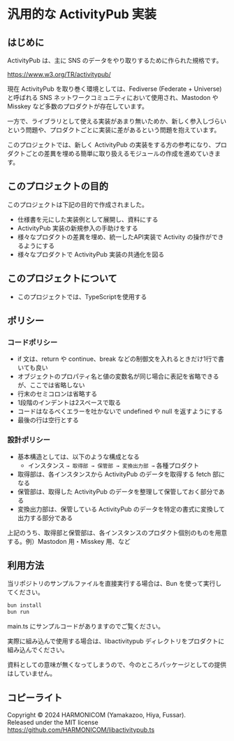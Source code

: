 # 汎用的な ActivityPub 実装

## はじめに

ActivityPub は、主に SNS のデータをやり取りするために作られた規格です。

https://www.w3.org/TR/activitypub/

現在 ActivityPub を取り巻く環境としては、Fediverse (Federate + Universe) と呼ばれる SNS ネットワークコミュニティにおいて使用され、Mastodon や Misskey など多数のプロダクトが存在しています。

一方で、ライブラリとして使える実装があまり無いためか、新しく参入しづらいという問題や、プロダクトごとに実装に差があるという問題を抱えています。

このプロジェクトでは、新しく ActivityPub の実装をする方の参考になり、プロダクトごとの差異を埋める簡単に取り扱えるモジュールの作成を進めていきます。


## このプロジェクトの目的

このプロジェクトは下記の目的で作成されました。

- 仕様書を元にした実装例として展開し、資料にする
- ActivityPub 実装の新規参入の手助けをする
- 様々なプロダクトの差異を埋め、統一したAPI実装で Activity の操作ができるようにする
- 様々なプロダクトで ActivityPub 実装の共通化を図る


## このプロジェクトについて

- このプロジェクトでは、TypeScriptを使用する


## ポリシー

### コードポリシー

- if 文は、return や continue、break などの制御文を入れるときだけ1行で書いても良い
- オブジェクトのプロパティ名と値の変数名が同じ場合に表記を省略できるが、ここでは省略しない
- 行末のセミコロンは省略する
- 1段階のインデントは2スペースで取る
- コードはなるべくエラーを吐かないで undefined や null を返すようにする
- 最後の行は空行とする

### 設計ポリシー

- 基本構造としては、以下のような構成となる
    - インスタンス `→ 取得部 → 保管部 → 変換出力部 →` 各種プロダクト
- 取得部は、各インスタンスから ActivityPub のデータを取得する fetch 部になる
- 保管部は、取得した ActivityPub のデータを整理して保管しておく部分である
- 変換出力部は、保管している ActivityPub のデータを特定の書式に変換して出力する部分である

上記のうち、取得部と保管部は、各インスタンスのプロダクト個別のものを用意する。例）Mastodon 用・Misskey 用、など


## 利用方法

当リポジトリのサンプルファイルを直接実行する場合は、Bun を使って実行してください。
```sh
bun install
bun run
```
main.ts にサンプルコードがありますのでご覧ください。

実際に組み込んで使用する場合は、libactivitypub ディレクトリをプロダクトに組み込んでください。

資料としての意味が無くなってしまうので、今のところパッケージとしての提供はしていません。


## コピーライト

Copyright © 2024 HARMONICOM (Yamakazoo, Hiya, Fussar).  <br>
Released under the MIT license  <br>
https://github.com/HARMONICOM/libactivitypub.ts  <br>
